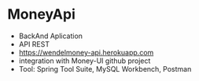 # MoneyApi
* BackAnd Aplication
* API REST
* https://wendelmoney-api.herokuapp.com
* integration with Money-UI github project
* Tool: Spring Tool Suite, MySQL Workbench, Postman


